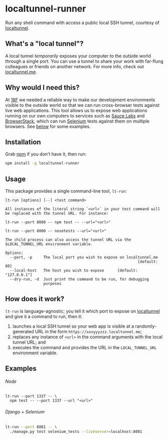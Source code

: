 # localtunnel-runner
Run any shell command with access a public local SSH tunnel,
courtesy of [localtunnel].

## What's a "local tunnel"?
A local tunnel *temporarily* exposes your computer to the
outside world through a single port. You can use a tunnel to
share your work with far-flung colleagues or friends on
another network. For more info, check out
[localtunnel.me](https://localtunnel.me).

## Why would I need this?
At [18F] we needed a reliable way to make our development
environments visible to the outside world so that we can run
cross-browser tests against live web applications. This tool
allows us to expose web applications running on our own
computers to services such as [Sauce Labs] and [BrowserStack],
which can run [Selenium] tests against them on multiple browsers.
See [below](#examples) for some examples.

## Installation
Grab [npm] if you don't have it, then run:

```sh
npm install -g localtunnel-runner
```

## Usage
This package provides a single command-line tool, `lt-run`:

```
lt-run [options] [--] <test command>

All instances of the literal string `<url>` in your test command will
be replaced with the tunnel URL. For instance:

lt-run --port 8080 -- npm test -- --url="<url>"

lt-run --port 8000 -- nosetests --url="<url>"

The child process can also access the tunnel URL via the
$LOCAL_TUNNEL_URL environment variable.

Options:
  --port, -p     The local port you wish to expose on localtunnel.me
                                                           [default: 80]
  --local-host   The host you wish to expose      [default: "127.0.0.1"]
  --dry-run, -d  Just print the command to be run, for debugging
                 purposes                                               
```

## How does it work?
`lt-run` is language-agnostic; you tell it which port to expose on [localtunnel]
and give it a command to run, then it:

1. launches a local SSH tunnel so your web app is visible at a
   randomly-generated URL in the form `https://xxxyyyzzz.localtunnel.me`;
2. replaces any instance of `<url>` in the command arguments with the
   local tunnel URL; and
3. executes the command and provides the URL in the `LOCAL_TUNNEL_URL`
   environment variable.

## <a name="examples"></a> Examples

###### Node
```
lt-run --port 1337 -- \
  npm test -- --port 1337 --url "<url>"
```

###### Django + Selenium
```sh
lt-run --port 8081 -- \
  ./manage.py test selenium_tests --liveserver=localhost:8081
```

[localtunnel]: https://localtunnel.me
[npm]: https://npmjs.com
[18F]: https://18f.gsa.gov
[Selenium]: http://seleniumhq.com
[Sauce Labs]: https://saucelabs.com/
[BrowserStack]: https://www.browserstack.com/
